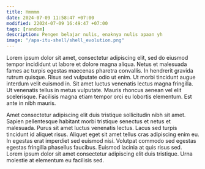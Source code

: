 ```yaml
---
title: Hmmmm
date: 2024-07-09 11:58:47 +07:00
modified: 22024-07-09 16:49:47 +07:00
tags: [random]
description: Pengen belajar nulis, enaknya nulis apaan yh
image: "/apa-itu-shell/shell_evolution.png"
---
```


Lorem ipsum dolor sit amet, consectetur adipiscing elit, sed do eiusmod tempor incididunt ut labore et dolore magna aliqua. Netus et malesuada fames ac turpis egestas maecenas pharetra convallis. In hendrerit gravida rutrum quisque. Risus sed vulputate odio ut enim. Ut morbi tincidunt augue interdum velit euismod in. Sit amet luctus venenatis lectus magna fringilla. Ut venenatis tellus in metus vulputate. Mauris rhoncus aenean vel elit scelerisque. Facilisis magna etiam tempor orci eu lobortis elementum. Est ante in nibh mauris.

Amet consectetur adipiscing elit duis tristique sollicitudin nibh sit amet. Sapien pellentesque habitant morbi tristique senectus et netus et malesuada. Purus sit amet luctus venenatis lectus. Lacus sed turpis tincidunt id aliquet risus. Aliquet eget sit amet tellus cras adipiscing enim eu. In egestas erat imperdiet sed euismod nisi. Volutpat commodo sed egestas egestas fringilla phasellus faucibus. Euismod lacinia at quis risus sed. Lorem ipsum dolor sit amet consectetur adipiscing elit duis tristique. Urna molestie at elementum eu facilisis sed.
